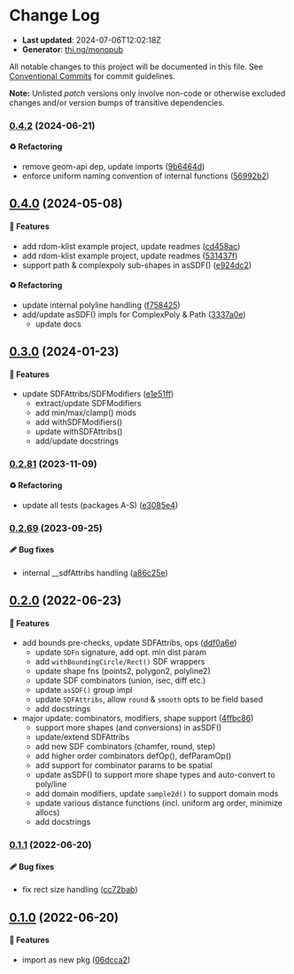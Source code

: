 # Change Log

- **Last updated**: 2024-07-06T12:02:18Z
- **Generator**: [thi.ng/monopub](https://thi.ng/monopub)

All notable changes to this project will be documented in this file.
See [Conventional Commits](https://conventionalcommits.org/) for commit guidelines.

**Note:** Unlisted _patch_ versions only involve non-code or otherwise excluded changes
and/or version bumps of transitive dependencies.

### [0.4.2](https://github.com/thi-ng/umbrella/tree/@thi.ng/geom-sdf@0.4.2) (2024-06-21)

#### ♻️ Refactoring

- remove geom-api dep, update imports ([9b6464d](https://github.com/thi-ng/umbrella/commit/9b6464d))
- enforce uniform naming convention of internal functions ([56992b2](https://github.com/thi-ng/umbrella/commit/56992b2))

## [0.4.0](https://github.com/thi-ng/umbrella/tree/@thi.ng/geom-sdf@0.4.0) (2024-05-08)

#### 🚀 Features

- add rdom-klist example project, update readmes ([cd458ac](https://github.com/thi-ng/umbrella/commit/cd458ac))
- add rdom-klist example project, update readmes ([531437f](https://github.com/thi-ng/umbrella/commit/531437f))
- support path & complexpoly sub-shapes in asSDF() ([e924dc2](https://github.com/thi-ng/umbrella/commit/e924dc2))

#### ♻️ Refactoring

- update internal polyline handling ([f758425](https://github.com/thi-ng/umbrella/commit/f758425))
- add/update asSDF() impls for ComplexPoly & Path ([3337a0e](https://github.com/thi-ng/umbrella/commit/3337a0e))
  - update docs

## [0.3.0](https://github.com/thi-ng/umbrella/tree/@thi.ng/geom-sdf@0.3.0) (2024-01-23)

#### 🚀 Features

- update SDFAttribs/SDFModifiers ([e1e51ff](https://github.com/thi-ng/umbrella/commit/e1e51ff))
  - extract/update SDFModifiers
  - add min/max/clamp() mods
  - add withSDFModifiers()
  - update withSDFAttribs()
  - add/update docstrings

### [0.2.81](https://github.com/thi-ng/umbrella/tree/@thi.ng/geom-sdf@0.2.81) (2023-11-09)

#### ♻️ Refactoring

- update all tests (packages A-S) ([e3085e4](https://github.com/thi-ng/umbrella/commit/e3085e4))

### [0.2.69](https://github.com/thi-ng/umbrella/tree/@thi.ng/geom-sdf@0.2.69) (2023-09-25)

#### 🩹 Bug fixes

- internal __sdfAttribs handling ([a86c25e](https://github.com/thi-ng/umbrella/commit/a86c25e))

## [0.2.0](https://github.com/thi-ng/umbrella/tree/@thi.ng/geom-sdf@0.2.0) (2022-06-23)

#### 🚀 Features

- add bounds pre-checks, update SDFAttribs, ops ([ddf0a6e](https://github.com/thi-ng/umbrella/commit/ddf0a6e))
  - update `SDFn` signature, add opt. min dist param
  - add `withBoundingCircle/Rect()` SDF wrappers
  - update shape fns (points2, polygon2, polyline2)
  - update SDF combinators (union, isec, diff etc.)
  - update `asSDF()` group impl
  - update `SDFAttribs`, allow `round` & `smooth` opts to be field based
  - add docstrings
- major update: combinators, modifiers, shape support ([4ffbc86](https://github.com/thi-ng/umbrella/commit/4ffbc86))
  - support more shapes (and conversions) in asSDF()
  - update/extend SDFAttribs
  - add new SDF combinators (chamfer, round, step)
  - add higher order combinators defOp(), defParamOp()
  - add support for combinator params to be spatial
  - update asSDF() to support more shape types and auto-convert to poly/line
  - add domain modifiers, update `sample2d()` to support domain mods
  - update various distance functions (incl. uniform arg order, minimize allocs)
  - add docstrings

### [0.1.1](https://github.com/thi-ng/umbrella/tree/@thi.ng/geom-sdf@0.1.1) (2022-06-20)

#### 🩹 Bug fixes

- fix rect size handling ([cc72bab](https://github.com/thi-ng/umbrella/commit/cc72bab))

## [0.1.0](https://github.com/thi-ng/umbrella/tree/@thi.ng/geom-sdf@0.1.0) (2022-06-20)

#### 🚀 Features

- import as new pkg ([06dcca2](https://github.com/thi-ng/umbrella/commit/06dcca2))

